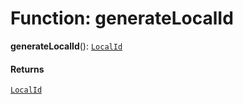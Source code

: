 # Function: generateLocalId

**generateLocalId**(): [`LocalId`](/auto-docs/free-layout-editor/types/LocalId.md)

#### Returns

[`LocalId`](/auto-docs/free-layout-editor/types/LocalId.md)
